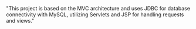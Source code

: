 "This project is based on the MVC architecture and uses JDBC for database connectivity with MySQL, utilizing Servlets and JSP for handling requests and views."

